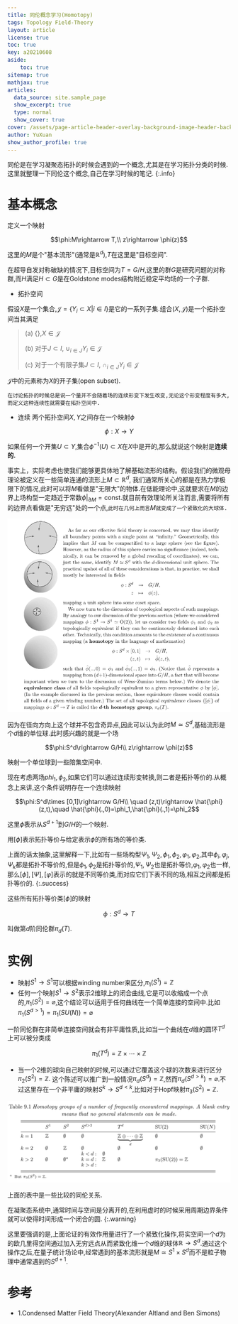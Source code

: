 ```yaml
---
title: 同伦概念学习(Homotopy)
tags: Topology Field-Theory
layout: article
license: true
toc: true
key: a20210608
aside:
    toc: true
sitemap: true
mathjax: true
articles:
  data_source: site.sample_page
  show_excerpt: true
  type: normal
  show_cover: true
cover: /assets/page-article-header-overlay-background-image-header-background.jpg
author: YuXuan
show_author_profile: true
---
```

同伦是在学习凝聚态拓扑的时候会遇到的一个概念,尤其是在学习拓扑分类的时候.这里就整理一下同伦这个概念,自己在学习时候的笔记.
{:.info}
<!--more-->
# 基本概念
定义一个映射

$$\phi:M\rightarrow T,\\ z\rightarrow \phi(z)$$

这里的$M$是个"基本流形"(通常是$\mathbb{R}^d$),$T$在这里是"目标空间".

在超导自发对称破缺的情况下,目标空间为$T=G/H$,这里的群$G$是研究问题的对称群,而$H$满足$H\subset G$是在Goldstone modes结构附近稳定平均场的一个子群.

- 拓扑空间

假设$X$是一个集合,$\mathcal{J}=\{Y_i\subset X\rvert i\in I\}$是它的一系列子集.组合$(X,\mathcal{J})$是一个拓扑空间当其满足
> (a) \{\},$X\in\mathcal{J}$ 
>
> (b) 对于$J\subset I$, $\cup_{i\in J}Y_i\in\mathcal{J}$
>
> (c) 对于一个有限子集$J\subset I$, $\cap_{i\in J}Y_i\in\mathcal{J}$

$\mathcal{J}$中的元素称为$X$的开子集(open subset).

`在讨论拓扑的时候总是说一个量并不会随着场的连续形变下发生改变,无论这个形变程度有多大,而定义这种连续性就需要在拓扑空间中.`
- 连续
两个拓扑空间$X,Y$之间存在一个映射$\phi$

$$\phi:X\rightarrow Y$$

如果任何一个开集$U\subset Y$,集合$\phi^{-1}(U)\subset X$在$X$中是开的,那么就说这个映射是**连续的.**

事实上，实际考虑也使我们能够更具体地了解基础流形的结构。假设我们的微观母理论被定义在一些简单连通的流形上$M\subset \mathbb{R}^d$, 我们通常所关心的都是在热力学极限下的情况,此时可以将$M$看做是"无限大"的物体.在低能理论中,这就要求在$M$的边界上场构型一定趋近于常数$\phi\rvert_{\partial M}=\text{const}$.就目前有效理论所关注而言,需要将所有的边界点看做是"无穷远"处的一个点,`此时在几何上而言`$M$`就变成了一个紧致化的大球体.`

![png](/assets/images/topology/homo1.png)

因为在径向方向上这个球并不包含奇异点,因此可以认为此时$M\simeq S^d$,基础流形是个$d$维的单位球.此时感兴趣的就是一个场

$$\phi:S^d\rightarrow G/H\\ z\rightarrow \phi(z)$$

映射一个单位球到一些陪集空间中.

现在考虑两场$phi_1,\phi_2$,如果它们可以通过连续形变转换,则二者是拓扑等价的.从概念上来讲,这个条件说明存在一个连续映射

$$\phi:S^d\times [0,1]\rightarrow G/H\\ \quad (z,t)\rightarrow \hat{\phi}(z,t),\quad \hat{\phi}(.,0)=\phi_1,\hat{\phi}(.,1)=\phi_2$$

这里$\hat{\phi}$表示从$S^{d+1}$到$G/H$的一个映射.

用$[\phi]$表示拓扑等价与给定表示$\phi$的所有场的等价类.

上面的话太抽象,这里解释一下,比如有一些场构型$\Psi_1,\Psi_2,\phi_1,\phi_2,\varphi_1,\varphi_2$,其中$\phi_i,\varphi_j,\Psi_k$都是拓扑不等价的,但是$\phi_1,\phi_2$是拓扑等价的,$\Psi_1,\Psi_2$也是拓扑等价,$\varphi_1,\varphi_2$也一样,那么$[\phi],[\Psi],[\varphi]$表示的就是不同等价类,而对应它们下表不同的场,相互之间都是拓扑等价的.
{:.success}

这些所有拓扑等价类${[\phi]}$的映射

$$\phi: S^d \rightarrow T$$

叫做第$d$阶同伦群$\pi_d(T)$.
# 实例
- 映射$S^1\rightarrow S^1$可以根据winding number来区分,$\pi_1(S^1)=\mathbb{Z}$
- 任何一个映射$S^1\rightarrow S^2$表示2维球上的闭合曲线,它是可以收缩成一个点的,$\pi_1(S^2)=\varnothing$,这个结论可以适用于任何曲线在一个简单连接的空间中.比如$\pi_1(S^{d>1})=\pi_1(SU(N))=\varnothing$

一阶同伦群在非简单连接空间就会有非平庸性质,比如当一个曲线在$d$维的圆环$T^d$上可以被分类成

$$\pi_1(T^d)=\mathbb{Z}\times\cdots\times\mathbb{Z}$$

- 当一个2维的球向自己映射的时候,可以通过它覆盖这个球的次数来进行区分$\pi_2(S^2)=\mathbb{Z}.$ 这个陈述可以推广到一般情况$\pi_d(S^d)=\mathbb{Z}$,然而$\pi_d(S^{d>k})=\varnothing$.不过这里存在一个非平庸的映射$S^k\rightarrow S^{d<k}$,比如对于Hopf映射$\pi_3(S^2)=\mathbb{Z}$.

![png](/assets/images/topology/homo2.png)

上面的表中是一些比较的同伦关系.

在凝聚态系统中,通常时间与空间是分离开的,在利用虚时的时候采用周期边界条件就可以使得时间形成一个闭合的圆.
{:.warning}

这里要强调的是,上面论证的有效作用量进行了一个紧致化操作,将实空间一个$d$为的欧几里得空间通过加入无穷远点从而紧致化维一个$d$维的球体$\mathbb{R}\rightarrow S^d$.通过这个操作之后,在量子统计场论中,经常遇到的基本流形就是$M\simeq S^1\times S^d$而不是粒子物理中通常遇到的$S^{d+1}$.

# 参考
- 1.Condensed Matter Field Theory(Alexander Altland and Ben Simons)